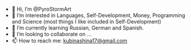 - 👋 Hi, I’m @PyroStormArt
- 👀 I’m interested in Languages, Self-Development, Money, Programming and Science (most things I like included in Self-Development)
- 🌱 I’m currently learning Russian, German and Spanish.
- 💞️ I’m looking to collaborate on ...
- 📫 How to reach me: kubinashina17@gmail.com

<!---
PyroStormArt/PyroStormArt is a ✨ special ✨ repository because its `README.md` (this file) appears on your GitHub profile.
You can click the Preview link to take a look at your changes.
--->

